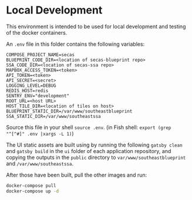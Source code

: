 # Local Development

This environment is intended to be used for local development and testing of
the docker containers.

An `.env` file in this folder contains the following variables:

```
COMPOSE_PROJECT_NAME=secas
BLUEPRINT_CODE_DIR=<location of secas-blueprint repo>
SSA_CODE_DIR=<location of secas-ssa repo>
MAPBOX_ACCESS_TOKEN=<token>
API_TOKEN=<token>
API_SECRET=<secret>
LOGGING_LEVEL=DEBUG
REDIS_HOST=redis
SENTRY_ENV="development"
ROOT_URL=<host URL>
HOST_TILE_DIR=<location of tiles on host>
BLUEPRINT_STATIC_DIR=/var/www/southeastblueprint
SSA_STATIC_DIR=/var/www/southeastssa
```

Source this file in your shell `source .env`.
(in Fish shell: `export (grep "^[^#]" .env |xargs -L 1)`)

The UI static assets are built using by running the following `gatsby clean` and
`gatsby build` in the `ui` folder of each application repository, and copying the
outputs in the `public` directory to `var/www/southeastblueprint` and
`/var/www/southeastssa`.

After those have been built, pull the other images and run:

```bash
docker-compose pull
docker-compose up -d
```

